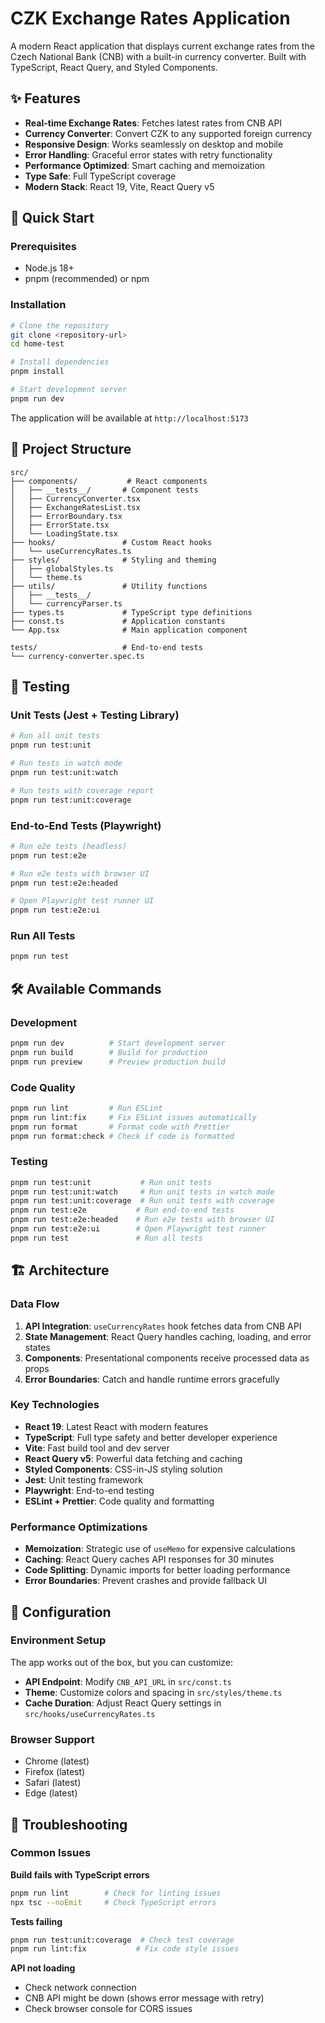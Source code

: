 # CZK Exchange Rates Application

A modern React application that displays current exchange rates from the Czech National Bank (CNB) with a built-in currency converter. Built with TypeScript, React Query, and Styled Components.

## ✨ Features

- **Real-time Exchange Rates**: Fetches latest rates from CNB API
- **Currency Converter**: Convert CZK to any supported foreign currency
- **Responsive Design**: Works seamlessly on desktop and mobile
- **Error Handling**: Graceful error states with retry functionality
- **Performance Optimized**: Smart caching and memoization
- **Type Safe**: Full TypeScript coverage
- **Modern Stack**: React 19, Vite, React Query v5

## 🚀 Quick Start

### Prerequisites

- Node.js 18+ 
- pnpm (recommended) or npm

### Installation

```bash
# Clone the repository
git clone <repository-url>
cd home-test

# Install dependencies
pnpm install

# Start development server
pnpm run dev
```

The application will be available at `http://localhost:5173`

## 📁 Project Structure

```
src/
├── components/           # React components
│   ├── __tests__/       # Component tests
│   ├── CurrencyConverter.tsx
│   ├── ExchangeRatesList.tsx
│   ├── ErrorBoundary.tsx
│   ├── ErrorState.tsx
│   └── LoadingState.tsx
├── hooks/               # Custom React hooks
│   └── useCurrencyRates.ts
├── styles/              # Styling and theming
│   ├── globalStyles.ts
│   └── theme.ts
├── utils/               # Utility functions
│   ├── __tests__/
│   └── currencyParser.ts
├── types.ts             # TypeScript type definitions
├── const.ts             # Application constants
└── App.tsx              # Main application component

tests/                   # End-to-end tests
└── currency-converter.spec.ts
```

## 🧪 Testing

### Unit Tests (Jest + Testing Library)

```bash
# Run all unit tests
pnpm run test:unit

# Run tests in watch mode
pnpm run test:unit:watch

# Run tests with coverage report
pnpm run test:unit:coverage
```

### End-to-End Tests (Playwright)

```bash
# Run e2e tests (headless)
pnpm run test:e2e

# Run e2e tests with browser UI
pnpm run test:e2e:headed

# Open Playwright test runner UI
pnpm run test:e2e:ui
```

### Run All Tests

```bash
pnpm run test
```

## 🛠️ Available Commands

### Development
```bash
pnpm run dev          # Start development server
pnpm run build        # Build for production
pnpm run preview      # Preview production build
```

### Code Quality
```bash
pnpm run lint         # Run ESLint
pnpm run lint:fix     # Fix ESLint issues automatically
pnpm run format       # Format code with Prettier
pnpm run format:check # Check if code is formatted
```

### Testing
```bash
pnpm run test:unit           # Run unit tests
pnpm run test:unit:watch     # Run unit tests in watch mode
pnpm run test:unit:coverage  # Run unit tests with coverage
pnpm run test:e2e           # Run end-to-end tests
pnpm run test:e2e:headed    # Run e2e tests with browser UI
pnpm run test:e2e:ui        # Open Playwright test runner
pnpm run test               # Run all tests
```

## 🏗️ Architecture

### Data Flow
1. **API Integration**: `useCurrencyRates` hook fetches data from CNB API
2. **State Management**: React Query handles caching, loading, and error states
3. **Components**: Presentational components receive processed data as props
4. **Error Boundaries**: Catch and handle runtime errors gracefully

### Key Technologies
- **React 19**: Latest React with modern features
- **TypeScript**: Full type safety and better developer experience
- **Vite**: Fast build tool and dev server
- **React Query v5**: Powerful data fetching and caching
- **Styled Components**: CSS-in-JS styling solution
- **Jest**: Unit testing framework
- **Playwright**: End-to-end testing
- **ESLint + Prettier**: Code quality and formatting

### Performance Optimizations
- **Memoization**: Strategic use of `useMemo` for expensive calculations
- **Caching**: React Query caches API responses for 30 minutes
- **Code Splitting**: Dynamic imports for better loading performance
- **Error Boundaries**: Prevent crashes and provide fallback UI

## 🔧 Configuration

### Environment Setup
The app works out of the box, but you can customize:

- **API Endpoint**: Modify `CNB_API_URL` in `src/const.ts`
- **Theme**: Customize colors and spacing in `src/styles/theme.ts`
- **Cache Duration**: Adjust React Query settings in `src/hooks/useCurrencyRates.ts`

### Browser Support
- Chrome (latest)
- Firefox (latest)
- Safari (latest)
- Edge (latest)

## 🐛 Troubleshooting

### Common Issues

**Build fails with TypeScript errors**
```bash
pnpm run lint        # Check for linting issues
npx tsc --noEmit     # Check TypeScript errors
```

**Tests failing**
```bash
pnpm run test:unit:coverage  # Check test coverage
pnpm run lint:fix           # Fix code style issues
```

**API not loading**
- Check network connection
- CNB API might be down (shows error message with retry)
- Check browser console for CORS issues
